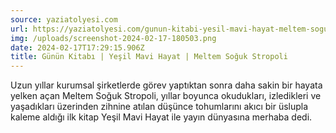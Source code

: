 ```yaml
---
source: yaziatolyesi.com
url: https://yaziatolyesi.com/gunun-kitabi-yesil-mavi-hayat-meltem-soguk-stropoli.html
img: /uploads/screenshot-2024-02-17-180503.png
date: 2024-02-17T17:29:15.906Z
title: Günün Kitabı | Yeşil Mavi Hayat | Meltem Soğuk Stropoli
---
```

Uzun yıllar kurumsal şirketlerde görev yaptıktan sonra daha sakin bir hayata yelken açan Meltem Soğuk Stropoli, yıllar boyunca okudukları, izledikleri ve yaşadıkları üzerinden zihnine atılan düşünce tohumlarını akıcı bir üslupla kaleme aldığı ilk kitap Yeşil Mavi Hayat ile yayın dünyasına merhaba dedi.
